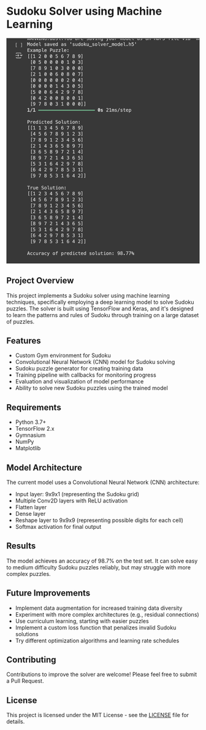 # Sudoku Solver using Machine Learning

![Sudoku Solver](https://github.com/Tar-ive/sudoku-ML/blob/main/sudoku.png)

## Project Overview

This project implements a Sudoku solver using machine learning techniques, specifically employing a deep learning model to solve Sudoku puzzles. The solver is built using TensorFlow and Keras, and it's designed to learn the patterns and rules of Sudoku through training on a large dataset of puzzles.

## Features

- Custom Gym environment for Sudoku
- Convolutional Neural Network (CNN) model for Sudoku solving
- Sudoku puzzle generator for creating training data
- Training pipeline with callbacks for monitoring progress
- Evaluation and visualization of model performance
- Ability to solve new Sudoku puzzles using the trained model

## Requirements

- Python 3.7+
- TensorFlow 2.x
- Gymnasium
- NumPy
- Matplotlib



## Model Architecture

The current model uses a Convolutional Neural Network (CNN) architecture:

- Input layer: 9x9x1 (representing the Sudoku grid)
- Multiple Conv2D layers with ReLU activation
- Flatten layer
- Dense layer
- Reshape layer to 9x9x9 (representing possible digits for each cell)
- Softmax activation for final output

## Results

The model achieves an accuracy of 98.7% on the test set. It can solve easy to medium difficulty Sudoku puzzles reliably, but may struggle with more complex puzzles.

## Future Improvements

- Implement data augmentation for increased training data diversity
- Experiment with more complex architectures (e.g., residual connections)
- Use curriculum learning, starting with easier puzzles
- Implement a custom loss function that penalizes invalid Sudoku solutions
- Try different optimization algorithms and learning rate schedules

## Contributing

Contributions to improve the solver are welcome! Please feel free to submit a Pull Request.

## License

This project is licensed under the MIT License - see the [LICENSE](LICENSE) file for details.
